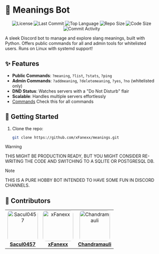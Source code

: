 # 🤖 Meanings Bot

<p align="center">
  <img src="https://img.shields.io/github/license/xFanexx/meanings?style=flat-square&color=blue" alt="License" />
  <img src="https://img.shields.io/github/last-commit/xFanexx/meanings?style=flat-square&color=green" alt="Last Commit" />
  <img src="https://img.shields.io/github/languages/top/xFanexx/meanings?style=flat-square&color=yellow" alt="Top Language" />
  <img src="https://img.shields.io/github/repo-size/xFanexx/meanings?style=flat-square&color=orange" alt="Repo Size" />
  <img src="https://img.shields.io/github/languages/code-size/xFanexx/meanings?style=flat-square&color=purple" alt="Code Size" />
  <img src="https://img.shields.io/github/commit-activity/y/xFanexx/meanings?style=flat-square&color=red" alt="Commit Activity" />
</p>    

A sleek Discord bot to manage and explore slang meanings, built with Python. Offers public commands for all and admin tools for whitelisted users. Runs on Linux with systemd support!

## ✨ Features
- **Public Commands**: `?meaning`, `?list`, `?stats`, `?ping`  
- **Admin Commands**: `?addmeaning`, `?deletemeaning`, `?yes`, `?no` (whitelisted only)  
- **DND Status**: Watches servers with a "Do Not Disturb" flair  
- **Scalable**: Handles multiple servers effortlessly 
- [Commands](commands.md) Check this for all commands

## 🚀 Getting Started
1. Clone the repo:
   ```sh
   git clone https://github.com/xFanexx/meanings.git

> [!WARNING]
> THIS MIGHT BE PRODUCTION READY, BUT YOU MIGHT CONSIDER RE-WRITING THE CODE AND SWITCHING TO A SQLITE OR POSTGRESQL DB.

> [!NOTE]
> THIS IS A PURE HOBBY BOT INTENDED TO HAVE SOME FUN IN DISCORD CHANNELS.

## 👥 Contributors

<table align="center">
  <tr>
    <td align="center">
      <a href="https://github.com/Sacul0457">
        <img src="https://github.com/Sacul0457.png" width="100px;" style="border-radius:10px;" alt="Sacul0457"/>
        <br />
        <b>Sacul0457</b>
      </a>
    </td>
    <td align="center">
      <a href="https://github.com/xFanexx">
        <img src="https://github.com/xFanexx.png" width="100px;" style="border-radius:10px;" alt="xFanexx"/>
        <br />
        <b>xFanexx</b>
      </a>
    </td>
    <td align="center">
      <a href="https://github.com/Chandramauli-Arm64">
        <img src="https://github.com/Chandramauli-Arm64.png" width="100px;" style="border-radius:10px;" alt="Chandramauli"/>
        <br />
        <b>Chandramauli</b>
      </a>
    </td>
  </tr>
</table>
